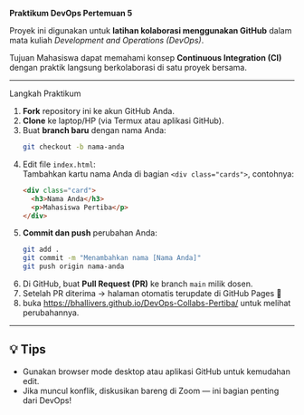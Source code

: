**Praktikum DevOps Pertemuan 5**

Proyek ini digunakan untuk **latihan kolaborasi menggunakan GitHub** dalam mata kuliah *Development and Operations (DevOps)*.

Tujuan
Mahasiswa dapat memahami konsep **Continuous Integration (CI)** dengan praktik langsung berkolaborasi di satu proyek bersama.

---

Langkah Praktikum

1. **Fork** repository ini ke akun GitHub Anda.  
2. **Clone** ke laptop/HP (via Termux atau aplikasi GitHub).  
3. Buat **branch baru** dengan nama Anda:
   ```bash
   git checkout -b nama-anda
   ```
4. Edit file `index.html`:  
   Tambahkan kartu nama Anda di bagian `<div class="cards">`, contohnya:
   ```html
   <div class="card">
     <h3>Nama Anda</h3>
     <p>Mahasiswa Pertiba</p>
   </div>
   ```
5. **Commit dan push** perubahan Anda:
   ```bash
   git add .
   git commit -m "Menambahkan nama [Nama Anda]"
   git push origin nama-anda
   ```
6. Di GitHub, buat **Pull Request (PR)** ke branch `main` milik dosen.  
7. Setelah PR diterima → halaman otomatis terupdate di GitHub Pages 🎉
8. buka https://bhallivers.github.io/DevOps-Collabs-Pertiba/ untuk melihat perubahannya.

---

## 💡 Tips
- Gunakan browser mode desktop atau aplikasi GitHub untuk kemudahan edit.  
- Jika muncul konflik, diskusikan bareng di Zoom — ini bagian penting dari DevOps!
